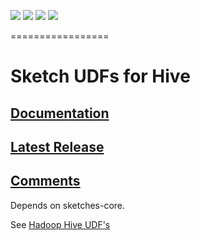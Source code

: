 [![][travis img]][travis] [![][coveralls img]][coveralls] [![][mavenbadge img]][mavenbadge] [![][versioneye img]][versioneye]

=================

# Sketch UDFs for Hive 

## [Documentation](https://datasketches.github.io)

## [Latest Release](https://github.com/DataSketches/sketches-hive/releases)

## [Comments](https://groups.google.com/forum/#!forum/sketches-user)

Depends on sketches-core.

See [Hadoop Hive UDF's](http://datasketches.github.io/docs/Theta/ThetaHiveUDFs.html)

[travis]:https://travis-ci.org//DataSketches/sketches-hive/builds?branch=master
[travis img]:https://secure.travis-ci.org/DataSketches/sketches-hive.svg?branch=master

[coveralls]:https://coveralls.io/github/DataSketches/sketches-hive?branch=master
[coveralls img]:https://coveralls.io/repos/github/DataSketches/sketches-hive/badge.svg?branch=master

[mavenbadge]:https://search.maven.org/#search|gav|1|g%3A%22com.yahoo.datasketches%22%20AND%20a%3A%22sketches-hive%22
[mavenbadge img]:https://maven-badges.herokuapp.com/maven-central/com.yahoo.datasketches/sketches-hive/badge.svg

[versioneye]:https://www.versioneye.com/user/projects/587fd639e25f59002c91bcd7
[versioneye img]:https://www.versioneye.com/user/projects/587fd639e25f59002c91bcd7/badge.svg?style=flat
